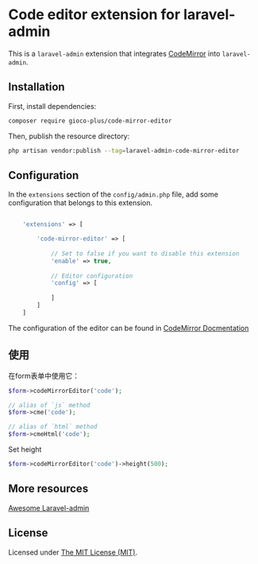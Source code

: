 # Code editor extension for laravel-admin

This is a `laravel-admin` extension that integrates [CodeMirror](https://github.com/codemirror/CodeMirror) into `laravel-admin`.

## Installation

First, install dependencies:
```bash
composer require gioco-plus/code-mirror-editor
```

Then, publish the resource directory:
```bash
php artisan vendor:publish --tag=laravel-admin-code-mirror-editor
```

## Configuration

In the `extensions` section of the `config/admin.php` file, add some configuration that belongs to this extension.
```php

    'extensions' => [

        'code-mirror-editor' => [
        
            // Set to false if you want to disable this extension
            'enable' => true,
            
            // Editor configuration
            'config' => [
                
            ]
        ]
    ]

```
The configuration of the editor can be found in [CodeMirror Docmentation](https://codemirror.net/)
## 使用

在form表单中使用它：
```php
$form->codeMirrorEditor('code');

// alias of `js` method
$form->cme('code');

// alias of `html` method
$form->cmeHtml('code');
```

Set height
```php
$form->codeMirrorEditor('code')->height(500);
```

## More resources

[Awesome Laravel-admin](https://github.com/jxlwqq/awesome-laravel-admin)


License
------------
Licensed under [The MIT License (MIT)](LICENSE).
